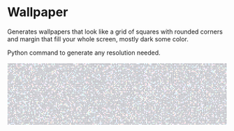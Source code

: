# Wallpaper

Generates wallpapers that look like a grid of squares with rounded corners and margin that fill your whole screen, mostly dark some color.

Python command to generate any resolution needed. 

![Example](./output/wallpaper.png)
